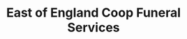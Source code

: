 ---
title: "East of England Coop Funeral Services"
url: /attleborough/east-of-england-coop-funeral-services/
shop: Bestattungen
---